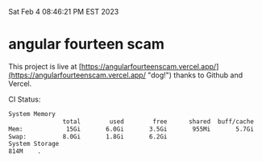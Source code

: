 Sat Feb  4 08:46:21 PM EST 2023

# angular fourteen scam


This project is live at [https://angularfourteenscam.vercel.app/](https://angularfourteenscam.vercel.app/ "dog!") thanks to Github and Vercel.

CI Status: 

```bash
System Memory
               total        used        free      shared  buff/cache   available
Mem:            15Gi       6.0Gi       3.5Gi       955Mi       5.7Gi       8.0Gi
Swap:          8.0Gi       1.8Gi       6.2Gi
System Storage
814M	.
```
